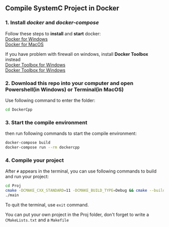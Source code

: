## Compile SystemC Project in Docker

### 1. Install *docker* and *docker-compose*

Follow these steps to **install** and **start** docker:<br>
[Docker for Windows](https://docs.docker.com/docker-for-windows/install/)<br>
[Docker for MacOS](https://docs.docker.com/docker-for-mac/install/)<br>

If you have problem with firewall on windows, install **Docker Toolbox** instead<br>
[Docker Toolbox for Windows](https://docs.docker.com/toolbox/toolbox_install_windows/)<br>
[Docker Toolbox for Windows](https://docs.docker.com/toolbox/toolbox_install_mac/)

### 2. Download this repo into your computer and open Powershell(in Windows) or Terminal(in MacOS)

Use following command to enter the folder:
```bash
cd DockerCpp
```

### 3. Start the compile environment
then run following commands to start the compile environment:
 
```bash
docker-compose build
docker-compose run --rm dockercpp
```

### 4. Compile your project
After ```#``` appears in the terminal, you can use following commands to build and run your project:
```bash
cd Proj
cmake -DCMAKE_CXX_STANDARD=11 -DCMAKE_BUILD_TYPE=Debug && cmake --build .
./main
```

To quit the terminal, use ```exit``` command.

You can put your own project in the Proj folder, don't forget to write a ```CMakeLists.txt``` and a ```Makefile```